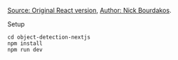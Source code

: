 
[Source: Original React version](https://hackernoon.com/tensorflow-js-real-time-object-detection-in-10-lines-of-code-baf15dfb95b2), 
[Author: Nick Bourdakos](https://medium.com/@bourdakos1).

Setup

```
cd object-detection-nextjs
npm install
npm run dev
```
